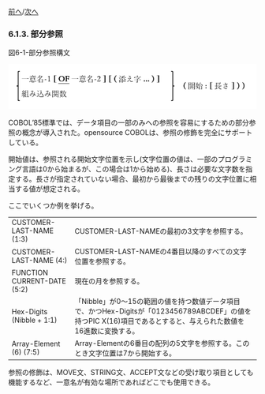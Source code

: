 <!--navi start-->
[前へ](6-1-2.md)/[次へ](6-1-4-1.md)
<!--navi end-->
### 6.1.3. 部分参照

図6-1-部分参照構文

![alt text](Image/6-1.png)

COBOL’85標準では、データ項目の一部のみへの参照を容易にするための部分参照の概念が導入された。opensource COBOLは、参照の修飾を完全にサポートしている。

開始値は、参照される開始文字位置を示し(文字位置の値は、一部のプログラミング言語は0から始まるが、この場合は1から始める)、長さは必要な文字数を指定する。長さが指定されていない場合、最初から最後までの残りの文字位置に相当する値が想定される。

ここでいくつか例を挙げる。

|     |     |
| --- | --- |
| CUSTOMER-LAST-NAME (1:3) | CUSTOMER-LAST-NAMEの最初の3文字を参照する。 |
| CUSTOMER-LAST-NAME (4:) | CUSTOMER-LAST-NAMEの4番目以降のすべての文字位置を参照する。 |
| FUNCTION CURRENT-DATE (5:2) | 現在の月を参照する。<!--(詳細については6-13ページの「CURRENT-DATE組み込み関数」で説明する)--> |
| Hex-Digits (Nibble + 1:1) | 「Nibble」が0～15の範囲の値を持つ数値データ項目で、かつHex-Digitsが「0123456789ABCDEF」の値を持つPIC X(16)項目であるとすると、与えられた数値を16進数に変換する。 |
| Array-Element (6) (7:5) | Array-Elementの6番目の配列の5文字を参照する。このとき文字位置は7から開始する。 |


参照の修飾は、MOVE文、STRING文、ACCEPT文などの受け取り項目としても機能するなど、一意名が有効な場所であればどこでも使用できる。
